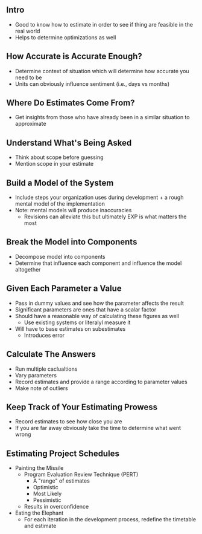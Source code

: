 ## Intro
* Good to know how to estimate in order to see if thing are feasible in the real world
* Helps to determine optimizations as well
## How Accurate is Accurate Enough?
* Determine context of situation which will determine how accurate you need to be
* Units can obviously influence sentiment (i.e., days vs months)
## Where Do Estimates Come From?
* Get insights from those who have already been in a similar situation to approximate
## Understand What's Being Asked
* Think about scope before guessing
* Mention scope in your estimate
## Build a Model of the System
* Include steps your organization uses during development + a rough mental model of the implementation
* Note: mental models will produce inaccuracies
	* Revisions can alleviate this but ultimately EXP is what matters the most
## Break the Model into Components
* Decompose model into components
* Determine that influence each component and influence the model altogether
## Given Each Parameter a Value
* Pass in dummy values and see how the parameter affects the result
* Significant parameters are ones that have a scalar factor 
* Should have a reasonable way of calculating these figures as well
	* Use existing systems or literalyl measure it
* Will have to base estimates on subestimates
	* Introduces error
## Calculate The Answers
* Run multiple caclualtions
* Vary parameters
* Record estimates and provide a range according to parameter values
* Make note of outliers
## Keep Track of Your Estimating Prowess
* Record estimates to see how close you are
* If you are far away obviously take the time to determine what went wrong
## Estimating Project Schedules
* Painting the Missile
	* Program Evaluation Review Technique (PERT)
		* A "range" of estimates
		* Optimistic
		* Most Likely
		* Pessimistic
	* Results in overconfidence
* Eating the Elephant
	* For each iteration in the development process, redefine the timetable and estimate
